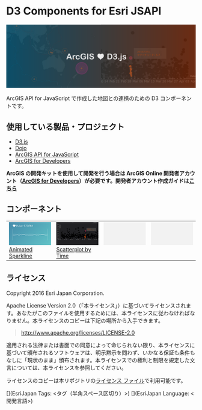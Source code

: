 # D3 Components for Esri JSAPI

![](img/banner.png)

ArcGIS API for JavaScript で作成した地図との連携のための D3 コンポーネントです。

## 使用している製品・プロジェクト

* [D3.js](https://d3js.org/)
* [Dojo](https://dojotoolkit.org/)
* [ArcGIS API for JavaScript](https://developers.arcgis.com/javascript/)
* [ArcGIS for Developers](https://developers.arcgis.com/en/)

**ArcGIS の開発キットを使用して開発を行う場合は ArcGIS Online 開発者アカウント（[ArcGIS for Developers](https://developers.arcgis.com/en/)）が必要です。開発者アカウント作成ガイドは[こちら](https://github.com/EsriJapan/arcgis-dev-resources/blob/master/pages/get-dev-account.md)**

## コンポーネント

<table>
    <tr valign="top">
        <td width="25%"><a href="http://esrijapan.github.io/arcgis-d3-components/examples/animated-sparkline.html"><img width="133" src="img/animated-sparkline.png"><br>Animated Sparkline</a></td>
        <td width="25%"><a href="http://esrijapan.github.io/arcgis-d3-components/examples/scatterplot-by-time.html"><img width="133" src="img/scatterplot-by-time.png"><br>Scatterplot by Time</a></td>
        <td width="25%"><a href=""><img width="133" src="img/blank.png"><br></a></td>
        <td width="25%"><a href=""><img width="133" src="img/blank.png"><br></a></td>
    </tr>
</table>

## ライセンス
Copyright 2016 Esri Japan Corporation.

Apache License Version 2.0（「本ライセンス」）に基づいてライセンスされます。あなたがこのファイルを使用するためには、本ライセンスに従わなければなりません。本ライセンスのコピーは下記の場所から入手できます。

> http://www.apache.org/licenses/LICENSE-2.0

適用される法律または書面での同意によって命じられない限り、本ライセンスに基づいて頒布されるソフトウェアは、明示黙示を問わず、いかなる保証も条件もなしに「現状のまま」頒布されます。本ライセンスでの権利と制限を規定した文言については、本ライセンスを参照してください。

ライセンスのコピーは本リポジトリの[ライセンス ファイル](./LICENSE)で利用可能です。

[](EsriJapan Tags: <タグ（半角スペース区切り）>)
[](EsriJapan Language: <開発言語>)
